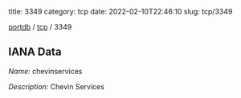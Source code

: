 title: 3349
category: tcp
date: 2022-02-10T22:46:10
slug: tcp/3349

[portdb](/) / [tcp](/category/tcp.html) / 3349


## IANA Data

_Name:_ chevinservices

_Description:_ Chevin Services

